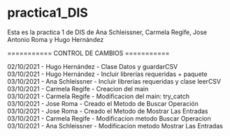 # practica1_DIS
Esta es la practica 1 de DIS de Ana Schleissner, Carmela Regife, Jose Antonio Roma y Hugo Hernández

=========== CONTROL DE CAMBIOS ===========

02/10/2021 - Hugo Hernández  - Clase Datos y guardarCSV  
03/10/2021 - Hugo Hernández  - Incluir librerías requeridas + paquete  
03/10/2021 - Ana Schleissner - Incluir librerias requeridas y clase leerCSV  
03/10/2021 - Carmela Regife  - Creacion del main  
03/10/2021 - Carmela Regife  - Modificacion del main: try_catch     
03/10/2021 - Jose Roma       - Creado el Metodo de Buscar Operación  
03/10/2021 - Jose Roma       - Creado el Metodo de Mostrar Las Entradas  
03/10/2021 - Carmela Regife  - Modificacion metodo Buscar Operacion
03/10/2021 - Ana Schleissner - Modificacion metodo Mostrar Las Entradas